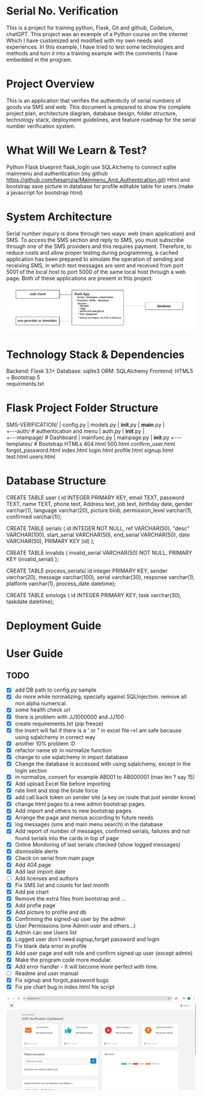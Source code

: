 # Serial No. Verification                                                                
This is a project for training python, Flask, Git and github, Codeium, chatGPT.
This project was an example of a Python course on the internet Which I have customized and modified with my own needs and experiences.
In this example, I have tried to test some technologies and methods and turn it into a training example with the comments I have embedded in the program.

# Project Overview  
This is an application that verifies the authenticity of serial numbers of goods via SMS and web. This document is prepared to show the complete project plan, architecture diagram, database design, folder structure, technology stack, deployment guidelines, and feature roadmap for the serial number verification system.

# What Will We Learn & Test?
Python
Flask 
blueprint
flask_login
use SQLAlchemy to connect sqlite
mainmenu and authentication (my github https://github.com/hesamzia/Mainmenu_And_Authentication.git)
Html and bootstrap
save picture in database for profile
editable table for users (make a javascript for bootstrap html)

# System Architecture
Serial number inquiry is done through two ways: web (main application) and SMS. To access the SMS section and reply to SMS, you must subscribe through one of the SMS providers and this requires payment. Therefore, to reduce costs and allow proper testing during programming, a cached application has been prepared to simulate the operation of sending and receiving SMS, in which text messages are sent and received from port 5001 of the local host to port 5000 of the same local host through a web page. Both of these applications are present in this project.
![main page not logged in](img/Architecture.raw?raw=true)

# Technology Stack & Dependencies
Backend: Flask 3.1+
Database: sqlite3
ORM: SQLAlchemy
Frontend: HTML5 + Bootstrap 5  
requirments.txt 

# Flask Project Folder Structure
SMS-VERIFICATION/
|   config.py
|   models.py
|   __init__.py
|   __main__.py
|     
+---auth/              # authentication and menu
|     auth.py
|      __init__.py
|     
+---mainpage/          # Dashboard
|      mainfunc.py
|      mainpage.py
|     __init__.py
+---templates/         # Bootstrap HTMLs
       404.html
       500.html
       confirm_user.html
       forgot_password.html
       index.html
       login.html
       profile.html
       signup.html
       test.html
       users.html

# Database Structure
CREATE TABLE user (
        id INTEGER PRIMARY KEY, 
        email TEXT, password TEXT, 
        name TEXT, 
        phone text, 
        Address text, 
        job text, 
        birthday date, 
        gender varchar(1), 
        language varchar(20), 
        picture blob, 
        permission_level varchar(1), 
        confirmed varchar(1));

CREATE TABLE serials (
        id INTEGER NOT NULL,
        ref VARCHAR(50),
        "desc" VARCHAR(100),
        start_serial VARCHAR(50),
        end_serial VARCHAR(50),
        date VARCHAR(50),
        PRIMARY KEY (id)
);

CREATE TABLE invalids (
        invalid_serial VARCHAR(50) NOT NULL,
        PRIMARY KEY (invalid_serial)
);

CREATE TABLE process_serials(
        id integer PRIMARY KEY, 
        sender varchar(20), 
        message varchar(100), 
        serial varchar(30), 
        response varchar(1), 
        platform varchar(1), 
        process_date datetime);

CREATE TABLE smslogs (
        id INTEGER PRIMARY KEY, 
        task varchar(30), 
        taskdate datetime);

# Deployment Guide


# User Guide



## TODO
- [X] add DB path to config.py sample
- [X] do more while normalizing, specially against SQLInjection. remove all non alpha numerical.
- [X] some health check url
- [X] there is problem with JJ1000000 and JJ100
- [X] create requirements.txt (pip freeze)
- [X] the insert will fail if there is a ' or " in excel file-->I am safe because using sqlalchemy in correct way
- [X] another 10% problem :D
- [X] refactor name str in normalize function
- [X] change to use sqlalchemy in import database
- [X] Change the database is accessed with using sqlalchemy, except in the login section
- [X] in normalize, convert for example AB001 to AB000001 (max len ? say 15)
- [X] Add upload Excel file before importing
- [X] rate limit and stop the brute force
- [X] add call back token on sender site (a key on route that just sender know)
- [X] change html pages to a new admin bootstrap pages.
- [X] Add import and others to new bootstrap pages.
- [X] Arrange the page and menus according to future needs
- [X] log messages (sms and main menu search) in the database
- [X] Add report of number of messages, confirmed serials, failures and not found serials into the cards in top of page
- [X] Online Monitoring of last serials checked (show logged messages)
- [X] dismissible alerts
- [X] Check on serial from main page
- [X] Add 404 page
- [X] Add last import date
- [ ] Add licenses and authors
- [X] Fix SMS list and counts for last month
- [X] Add pie chart
- [X] Remove the extra files from bootstrap and ...
- [X] Add profie page
- [X] Add picture to profile and db
- [X] Confirming the signed-up user by the admin
- [X] User Permissions (one Admin user and others...)
- [X] Admin can see Users list
- [X] Logged user don't need signup,forget password and login
- [X] Fix blank data error in profile
- [X] Add user page and edit role and confirm signed up user (except admin)
- [X] Make the program code more modular.
- [X] Add error handler - It will become more perfect with time. 
- [ ] Readme and user manual
- [X] Fix signup and forgot_password bugs
- [X] Fix pie chart bug in index.html file script
      
![main page not logged in](img/mainpage_1756834563.raw?raw=true)








